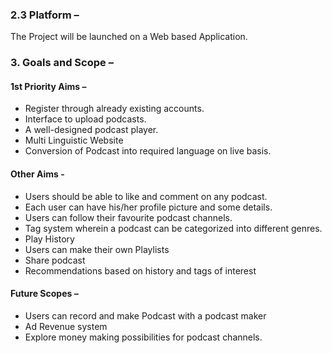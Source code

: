 ### 2.3 Platform –
  The Project will be launched on a Web based Application.
### 3. Goals and Scope – 
####  1st Priority Aims –
   * Register through already existing accounts.
   * Interface to upload podcasts.
   * A well-designed podcast player. 
   * Multi Linguistic Website
   * Conversion of Podcast into required language on live basis.
####   Other Aims - 
   * Users should be able to like and comment on any podcast.
   * Each user can have his/her profile picture and some details.
   * Users can follow their favourite podcast channels.
   * Tag system wherein a podcast can be categorized into different genres.
   * Play History
   * Users can make their own Playlists
   * Share podcast
   * Recommendations based on history and tags of interest
####   Future Scopes –
   * Users can record and make Podcast with a podcast maker
   * Ad Revenue system
   * Explore money making possibilities for podcast channels.

